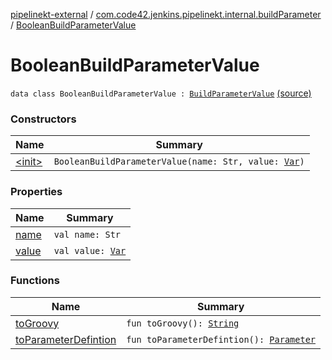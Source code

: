 [pipelinekt-external](../../index.md) / [com.code42.jenkins.pipelinekt.internal.buildParameter](../index.md) / [BooleanBuildParameterValue](./index.md)

# BooleanBuildParameterValue

`data class BooleanBuildParameterValue : `[`BuildParameterValue`](../../com.code42.jenkins.pipelinekt.core.build-parameter/-build-parameter-value/index.md) [(source)](https://github.com/code42/pipelinekt/tree/master/internal/src/main/kotlin/com/code42/jenkins/pipelinekt/internal/buildParameter/BooleanBuildParameterValue.kt#L9)

### Constructors

| Name | Summary |
|---|---|
| [&lt;init&gt;](-init-.md) | `BooleanBuildParameterValue(name: Str, value: `[`Var`](../../com.code42.jenkins.pipelinekt.core.vars/-var/index.md)`)` |

### Properties

| Name | Summary |
|---|---|
| [name](name.md) | `val name: Str` |
| [value](value.md) | `val value: `[`Var`](../../com.code42.jenkins.pipelinekt.core.vars/-var/index.md) |

### Functions

| Name | Summary |
|---|---|
| [toGroovy](to-groovy.md) | `fun toGroovy(): `[`String`](https://kotlinlang.org/api/latest/jvm/stdlib/kotlin/-string/index.html) |
| [toParameterDefintion](to-parameter-defintion.md) | `fun toParameterDefintion(): `[`Parameter`](../../com.code42.jenkins.pipelinekt.core/-parameter/index.md) |
